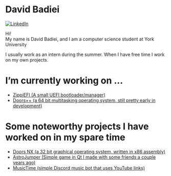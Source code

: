 # David Badiei
[![LinkedIn](https://img.shields.io/badge/LinkedIn-000?style=flat&logoColor=blue&logo=linkedin)](https://www.linkedin.com/in/david-badiei-298638257/)

Hi!\
My name is David Badiei, and I am a computer science student at York University

I usually work as an intern during the summer. When I have free time I work on my own projects.

# I’m currently working on ...
  - [ZippiEFI (A small UEFI bootloader/manager)](https://github.com/DavidB420/zippiefi)
  - [Doors++ (a 64 bit multitasking operating system, still pretty early in development)](https://github.com/DavidB420/doorspp)

# Some noteworthy projects I have worked on in my spare time
- [Doors NX (a 32 bit graphical operating system, written in x86 assembly)](https://github.com/DavidB420/doorsnx151)
- [AstroJumper (Simple game in Qt I made with some friends a couple years ago)](https://github.com/DavidB420/AstroJumper)
- [MusicTime (simple Discord music bot that uses YouTube links)](https://github.com/DavidB420/musictime-public)
